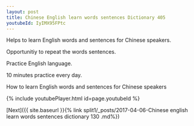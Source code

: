 ```yaml
---
layout: post
title: Chinese English learn words sentences Dictionary 405 
youtubeId: IyIMX95FPtc
---
```

 
 
Helps to learn English words and sentences for Chinese speakers.

Opportunitiy to repeat the words sentences. 

Practice English language. 
 
10 minutes practice every day. 
 
How to learn English words and sentences for Chinese speakers 
 
{% include youtubePlayer.html id=page.youtubeId %}
 
 
[Next]({{ site.baseurl }}{% link  split1/_posts/2017-04-06-Chinese english learn words sentences dictionary 130 .md%})
 
